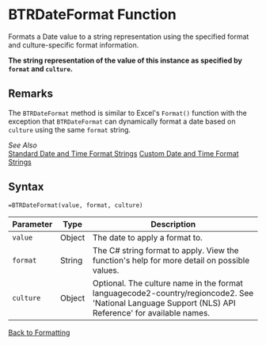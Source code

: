 # BTRDateFormat Function

Formats a Date value to a string representation using the specified format and culture-specific format information.

**The string representation of the value of this instance as specified by `format` and `culture`.**
## Remarks

The `BTRDateFormat` method is similar to Excel's `Format()` function with the exception that `BTRDateFormat` can dynamically format a date based on `culture` using the same `format` string.  
  
*See Also*  
[Standard Date and Time Format Strings](http://msdn.microsoft.com/en-us/library/az4se3k1(v=vs.110).aspx)  
[Custom Date and Time Format Strings](http://msdn.microsoft.com/en-us/library/8kb3ddd4(v=vs.110).aspx)
## Syntax

```excel
=BTRDateFormat(value, format, culture)
```

Parameter | Type | Description
---|---|---
`value` | Object | The date to apply a format to.
`format` | String | The C# string format to apply.  View the function's help for more detail on possible values.
`culture` | Object | Optional.  The culture name in the format languagecode2-country/regioncode2.  See 'National Language Support (NLS) API Reference' for available names.

[Back to Formatting](RBLeFormatting.md)